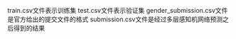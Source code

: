 train.csv文件表示训练集
test.csv文件表示验证集
gender_submission.csv文件是官方给出的提交文件的格式
submission.csv文件是经过多层感知机网络预测之后得到的结果
